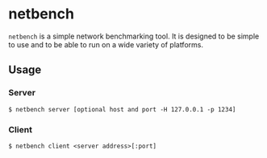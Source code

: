 # netbench

`netbench` is a simple network benchmarking tool. It is designed to be simple to
use and to be able to run on a wide variety of platforms.

## Usage

### Server

```
$ netbench server [optional host and port -H 127.0.0.1 -p 1234]
```

### Client

```
$ netbench client <server address>[:port]
```
